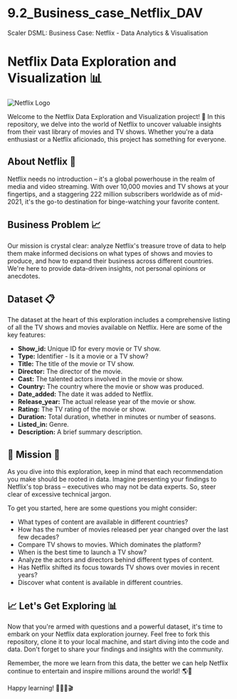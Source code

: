 # 9.2_Business_case_Netflix_DAV
Scaler DSML: Business Case: Netflix - Data Analytics & Visualisation

# Netflix Data Exploration and Visualization 📊

![Netflix Logo](https://upload.wikimedia.org/wikipedia/commons/thumb/0/08/Netflix_2015_logo.svg/1280px-Netflix_2015_logo.svg.png)

Welcome to the Netflix Data Exploration and Visualization project! 🎉 In this repository, we delve into the world of Netflix to uncover valuable insights from their vast library of movies and TV shows. Whether you're a data enthusiast or a Netflix aficionado, this project has something for everyone.

## About Netflix 🍿

Netflix needs no introduction – it's a global powerhouse in the realm of media and video streaming. With over 10,000 movies and TV shows at your fingertips, and a staggering 222 million subscribers worldwide as of mid-2021, it's the go-to destination for binge-watching your favorite content. 

## Business Problem 📈

Our mission is crystal clear: analyze Netflix's treasure trove of data to help them make informed decisions on what types of shows and movies to produce, and how to expand their business across different countries. We're here to provide data-driven insights, not personal opinions or anecdotes.

## Dataset 📋

The dataset at the heart of this exploration includes a comprehensive listing of all the TV shows and movies available on Netflix. Here are some of the key features:

- **Show_id:** Unique ID for every movie or TV show.
- **Type:** Identifier - Is it a movie or a TV show?
- **Title:** The title of the movie or TV show.
- **Director:** The director of the movie.
- **Cast:** The talented actors involved in the movie or show.
- **Country:** The country where the movie or show was produced.
- **Date_added:** The date it was added to Netflix.
- **Release_year:** The actual release year of the movie or show.
- **Rating:** The TV rating of the movie or show.
- **Duration:** Total duration, whether in minutes or number of seasons.
- **Listed_in:** Genre.
- **Description:** A brief summary description.

## 🚀 Mission 🚀

As you dive into this exploration, keep in mind that each recommendation you make should be rooted in data. Imagine presenting your findings to Netflix's top brass – executives who may not be data experts. So, steer clear of excessive technical jargon.

To get you started, here are some questions you might consider:

- What types of content are available in different countries?
- How has the number of movies released per year changed over the last few decades?
- Compare TV shows to movies. Which dominates the platform?
- When is the best time to launch a TV show?
- Analyze the actors and directors behind different types of content.
- Has Netflix shifted its focus towards TV shows over movies in recent years?
- Discover what content is available in different countries.

## 📈 Let's Get Exploring 📊

Now that you're armed with questions and a powerful dataset, it's time to embark on your Netflix data exploration journey. Feel free to fork this repository, clone it to your local machine, and start diving into the code and data. Don't forget to share your findings and insights with the community.

Remember, the more we learn from this data, the better we can help Netflix continue to entertain and inspire millions around the world! 🌎🍿

Happy learning! 🚀👨‍💻🎬
